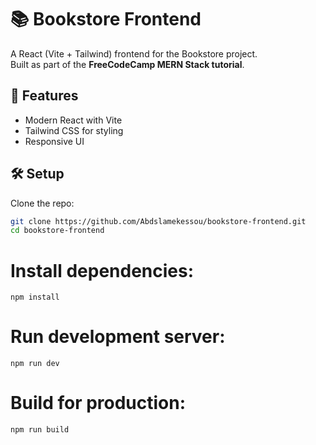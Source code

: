 # 📚 Bookstore Frontend

A React (Vite + Tailwind) frontend for the Bookstore project.  
Built as part of the **FreeCodeCamp MERN Stack tutorial**.

## 🚀 Features
- Modern React with Vite
- Tailwind CSS for styling
- Responsive UI

## 🛠️ Setup

Clone the repo:
```bash
git clone https://github.com/Abdslamekessou/bookstore-frontend.git
cd bookstore-frontend
```

# Install dependencies:

```
npm install
```

# Run development server:
```
npm run dev
```

# Build for production:
```
npm run build
```

